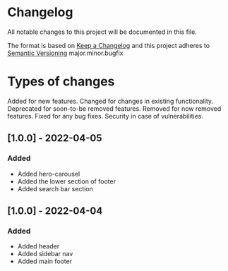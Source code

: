# Changelog
All notable changes to this project will be documented in this file.

The format is based on [Keep a Changelog](http://keepachangelog.com/en/1.0.0/)
and this project adheres to [Semantic Versioning](http://semver.org/spec/v2.0.0.html)
major.minor.bugfix

# Types of changes
Added for new features.
Changed for changes in existing functionality.
Deprecated for soon-to-be removed features.
Removed for now removed features.
Fixed for any bug fixes.
Security in case of vulnerabilities.

## [1.0.0] - 2022-04-05

### Added
- Added hero-carousel
- Added the lower section of footer
- Added search bar section

## [1.0.0] - 2022-04-04
### Added
- Added header
- Added sidebar nav
- Added main footer